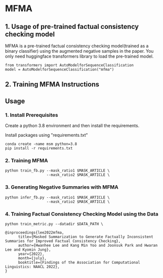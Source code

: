 # MFMA


## 1. Usage of pre-trained factual consistency checking model

MFMA is a pre-trained factual consistency checking model(trained as a binary classifier) using the augmented negative samples in the paper.
You only need huggingface transformers library to load the pre-trained model.

```
from transformers import AutoModelforSequenceClassification
model = AutoModelforSequenceClassification("mfma")
```

## 2. Training MFMA Instructions

<h2> Usage </h2>

<h3> 1. Install Prerequisites </h3>

Create a python 3.8 environment and then install the requirements.

Install packages using "requirements.txt"

```
conda create -name msm python=3.8
pip install -r requirements.txt
```

<h3> 2. Training MFMA </h3>

```
python train_fb.py --mask_ratio1 $MASK_ARTICLE \
                   --mask_ratio2 $MASK_ARTICLE \
```

<h3> 3. Generating Negative Summaries with MFMA </h3>

```
python infer_fb.py --mask_ratio1 $MASK_ARTICLE \
                   --mask_ratio2 $MASK_ARTICLE \
```

<h3> 4. Training Factual Consistency Checking Model using the Data </h3>

```
python train_metric.py --datadir $DATA_PATH \
```


```
@inproceedings{lee2022mfma,
      title={Masked Summarization to Generate Factually Inconsistent Summaries for Improved Factual Consistency Checking}, 
      author={Hwanhee Lee and Kang Min Yoo and Joonsuk Park and Hwaran Lee and Kyomin Jung},
      year={2022},
      month={july},
      booktitle={Findings of the Association for Computational Linguistics: NAACL 2022},
}
```
